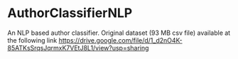 # AuthorClassifierNLP
An NLP based author classifier.
Original dataset (93 MB csv file) available at the following link https://drive.google.com/file/d/1_d2nO4K-85ATKsSrqsJqrmxK7VEtJ8L1/view?usp=sharing
